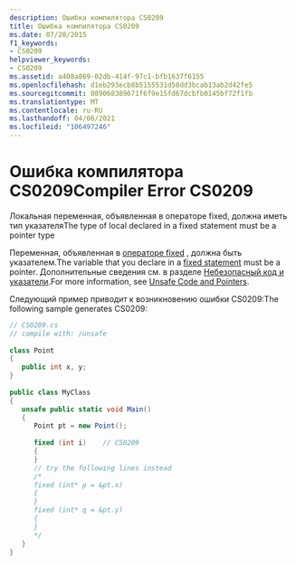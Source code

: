 ```yaml
---
description: Ошибка компилятора CS0209
title: Ошибка компилятора CS0209
ms.date: 07/20/2015
f1_keywords:
- CS0209
helpviewer_keywords:
- CS0209
ms.assetid: a408a869-02db-414f-97c1-bfb1637f6155
ms.openlocfilehash: d1eb293ecb8b5155531d58dd3bcab13ab2d42fe5
ms.sourcegitcommit: 089068389671f6f9e15fd67dcbfb0145bf72f1fb
ms.translationtype: MT
ms.contentlocale: ru-RU
ms.lasthandoff: 04/06/2021
ms.locfileid: "106497246"
---
```

# <a name="compiler-error-cs0209"></a><span data-ttu-id="d2e9e-103">Ошибка компилятора CS0209</span><span class="sxs-lookup"><span data-stu-id="d2e9e-103">Compiler Error CS0209</span></span>

<span data-ttu-id="d2e9e-104">Локальная переменная, объявленная в операторе fixed, должна иметь тип указателя</span><span class="sxs-lookup"><span data-stu-id="d2e9e-104">The type of local declared in a fixed statement must be a pointer type</span></span>  
  
 <span data-ttu-id="d2e9e-105">Переменная, объявленная в [операторе fixed](../language-reference/keywords/fixed-statement.md) , должна быть указателем.</span><span class="sxs-lookup"><span data-stu-id="d2e9e-105">The variable that you declare in a [fixed statement](../language-reference/keywords/fixed-statement.md) must be a pointer.</span></span> <span data-ttu-id="d2e9e-106">Дополнительные сведения см. в разделе [Небезопасный код и указатели](../language-reference/unsafe-code.md).</span><span class="sxs-lookup"><span data-stu-id="d2e9e-106">For more information, see [Unsafe Code and Pointers](../language-reference/unsafe-code.md).</span></span>  
  
 <span data-ttu-id="d2e9e-107">Следующий пример приводит к возникновению ошибки CS0209:</span><span class="sxs-lookup"><span data-stu-id="d2e9e-107">The following sample generates CS0209:</span></span>  
  
```csharp  
// CS0209.cs  
// compile with: /unsafe  
  
class Point  
{  
   public int x, y;  
}  
  
public class MyClass  
{  
   unsafe public static void Main()  
   {  
      Point pt = new Point();  
  
      fixed (int i)    // CS0209  
      {  
      }  
      // try the following lines instead  
      /*  
      fixed (int* p = &pt.x)  
      {  
      }  
      fixed (int* q = &pt.y)  
      {  
      }  
      */  
   }  
}  
```
